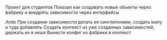 Проект для студентов
Показал как создавать новые обьекты через фабрику и внедрять зависимости через интерфейсы

/todo
При создании зависимости делать ее синглитонами, создать мапу и туда добавлять 
Создать контекст из уже созданных зависимостей, держать их в кеше
Вынести конфиг из фабрики в контекст
